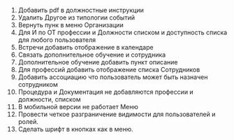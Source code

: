 1. Добавить pdf в должностные инструкции
2. Удалить Другое из типологии событий
3. Вернуть пунк в меню Организации
4. Для И по ОТ профессии и Должности списком и доступность списка для любого пользователя
5. Встречи добавить отображение в календаре
6. Связать дополнительное обучение и сотрудника
7. Дополнительное обучение добавить пункт описание
8. Для профессий добавить отображение списка Сотрудников
9. Добавить ассоциацию что пользователь может быть назначен сотрудником
10. Процедура и Документация не добавляются профессии и должности, списком
11. В мобильной версии не работает Меню
12. Провести четкое разграничение видимости для пользователей и ролей.
13. Сделать шрифт в кнопках как в меню.
